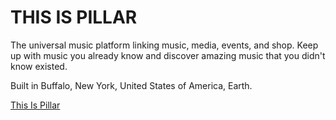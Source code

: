 # THIS IS PILLAR

The universal music platform linking music, media, events, and shop. Keep up with music you already know and discover amazing music that you didn't know existed.

Built in Buffalo, New York, United States of America, Earth.

[This Is Pillar](https://www.thisispillar.com)
